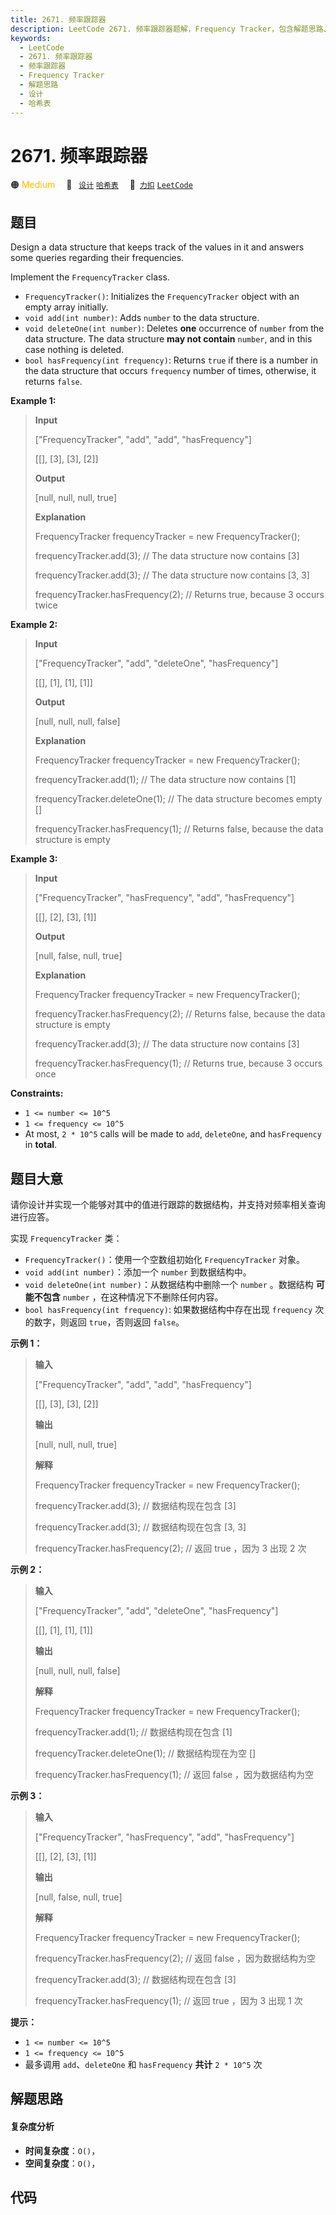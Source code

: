 ```yaml
---
title: 2671. 频率跟踪器
description: LeetCode 2671. 频率跟踪器题解，Frequency Tracker，包含解题思路、复杂度分析以及完整的 JavaScript 代码实现。
keywords:
  - LeetCode
  - 2671. 频率跟踪器
  - 频率跟踪器
  - Frequency Tracker
  - 解题思路
  - 设计
  - 哈希表
---
```


# 2671. 频率跟踪器

🟠 <font color=#ffb800>Medium</font>&emsp; 🔖&ensp; [`设计`](/tag/design.md) [`哈希表`](/tag/hash-table.md)&emsp; 🔗&ensp;[`力扣`](https://leetcode.cn/problems/frequency-tracker) [`LeetCode`](https://leetcode.com/problems/frequency-tracker)

## 题目

Design a data structure that keeps track of the values in it and answers some
queries regarding their frequencies.

Implement the `FrequencyTracker` class.

  * `FrequencyTracker()`: Initializes the `FrequencyTracker` object with an empty array initially.
  * `void add(int number)`: Adds `number` to the data structure.
  * `void deleteOne(int number)`: Deletes **one** occurrence of `number` from the data structure. The data structure **may not contain** `number`, and in this case nothing is deleted.
  * `bool hasFrequency(int frequency)`: Returns `true` if there is a number in the data structure that occurs `frequency` number of times, otherwise, it returns `false`.



**Example 1:**

> 
> 
> 
> 
> 
> **Input**
> 
> ["FrequencyTracker", "add", "add", "hasFrequency"]
> 
> [[], [3], [3], [2]]
> 
> **Output**
> 
> [null, null, null, true]
> 
> 
> 
> **Explanation**
> 
> FrequencyTracker frequencyTracker = new FrequencyTracker();
> 
> frequencyTracker.add(3); // The data structure now contains [3]
> 
> frequencyTracker.add(3); // The data structure now contains [3, 3]
> 
> frequencyTracker.hasFrequency(2); // Returns true, because 3 occurs twice
> 
> 

**Example 2:**

> 
> 
> 
> 
> 
> **Input**
> 
> ["FrequencyTracker", "add", "deleteOne", "hasFrequency"]
> 
> [[], [1], [1], [1]]
> 
> **Output**
> 
> [null, null, null, false]
> 
> 
> 
> **Explanation**
> 
> FrequencyTracker frequencyTracker = new FrequencyTracker();
> 
> frequencyTracker.add(1); // The data structure now contains [1]
> 
> frequencyTracker.deleteOne(1); // The data structure becomes empty []
> 
> frequencyTracker.hasFrequency(1); // Returns false, because the data structure is empty
> 
> 

**Example 3:**

> 
> 
> 
> 
> 
> **Input**
> 
> ["FrequencyTracker", "hasFrequency", "add", "hasFrequency"]
> 
> [[], [2], [3], [1]]
> 
> **Output**
> 
> [null, false, null, true]
> 
> 
> 
> **Explanation**
> 
> FrequencyTracker frequencyTracker = new FrequencyTracker();
> 
> frequencyTracker.hasFrequency(2); // Returns false, because the data structure is empty
> 
> frequencyTracker.add(3); // The data structure now contains [3]
> 
> frequencyTracker.hasFrequency(1); // Returns true, because 3 occurs once
> 
> 

**Constraints:**

  * `1 <= number <= 10^5`
  * `1 <= frequency <= 10^5`
  * At most, `2 * 10^5` calls will be made to `add`, `deleteOne`, and `hasFrequency` in **total**.


## 题目大意

请你设计并实现一个能够对其中的值进行跟踪的数据结构，并支持对频率相关查询进行应答。

实现 `FrequencyTracker` 类：

  * `FrequencyTracker()`：使用一个空数组初始化 `FrequencyTracker` 对象。
  * `void add(int number)`：添加一个 `number` 到数据结构中。
  * `void deleteOne(int number)`：从数据结构中删除一个 `number` 。数据结构 **可能不包含** `number` ，在这种情况下不删除任何内容。
  * `bool hasFrequency(int frequency)`: 如果数据结构中存在出现 `frequency` 次的数字，则返回 `true`，否则返回 `false`。



**示例 1：**

> 
> 
> 
> 
> 
> **输入**
> 
> ["FrequencyTracker", "add", "add", "hasFrequency"]
> 
> [[], [3], [3], [2]]
> 
> **输出**
> 
> [null, null, null, true]
> 
> 
> 
> **解释**
> 
> FrequencyTracker frequencyTracker = new FrequencyTracker();
> 
> frequencyTracker.add(3); // 数据结构现在包含 [3]
> 
> frequencyTracker.add(3); // 数据结构现在包含 [3, 3]
> 
> frequencyTracker.hasFrequency(2); // 返回 true ，因为 3 出现 2 次
> 
> 

**示例 2：**

> 
> 
> 
> 
> 
> **输入**
> 
> ["FrequencyTracker", "add", "deleteOne", "hasFrequency"]
> 
> [[], [1], [1], [1]]
> 
> **输出**
> 
> [null, null, null, false]
> 
> 
> 
> **解释**
> 
> FrequencyTracker frequencyTracker = new FrequencyTracker();
> 
> frequencyTracker.add(1); // 数据结构现在包含 [1]
> 
> frequencyTracker.deleteOne(1); // 数据结构现在为空 []
> 
> frequencyTracker.hasFrequency(1); // 返回 false ，因为数据结构为空
> 
> 

**示例 3：**

> 
> 
> 
> 
> 
> **输入**
> 
> ["FrequencyTracker", "hasFrequency", "add", "hasFrequency"]
> 
> [[], [2], [3], [1]]
> 
> **输出**
> 
> [null, false, null, true]
> 
> 
> 
> **解释**
> 
> FrequencyTracker frequencyTracker = new FrequencyTracker();
> 
> frequencyTracker.hasFrequency(2); // 返回 false ，因为数据结构为空
> 
> frequencyTracker.add(3); // 数据结构现在包含 [3]
> 
> frequencyTracker.hasFrequency(1); // 返回 true ，因为 3 出现 1 次
> 
> 



**提示：**

  * `1 <= number <= 10^5`
  * `1 <= frequency <= 10^5`
  * 最多调用 `add`、`deleteOne` 和 `hasFrequency` **共计** `2 * 10^5` 次


## 解题思路

#### 复杂度分析

- **时间复杂度**：`O()`，
- **空间复杂度**：`O()`，

## 代码

```javascript

```